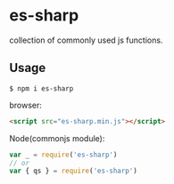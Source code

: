 # es-sharp

collection of commonly used js functions.

## Usage

```shell
$ npm i es-sharp
```

browser:

```html
<script src="es-sharp.min.js"></script>
```

Node(commonjs module):

```js
var _ = require('es-sharp')
// or
var { qs } = require('es-sharp')
```
